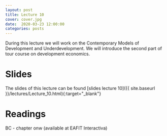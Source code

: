 ```yaml
---
layout: post
title: Lecture 10
cover: cover.jpg
date:  2020-03-23 12:00:00
categories: posts
---
```


During this lecture we will work on the Contemporary Models of Development and Underdevelopment. We will introduce the second part of tour course on development economics.


# Slides

The slides of this lecture can be found [slides lecture 10]({{ site.baseurl }}/lectures/Lecture_10.html){:target="_blank"}

# Readings

BC - chapter onw (available at EAFIT Interactiva)
